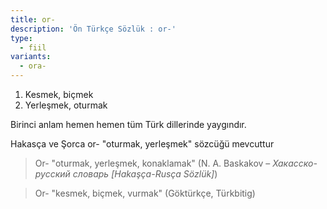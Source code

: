 ```yaml
---
title: or-
description: 'Ön Türkçe Sözlük : or-'
type:
  - fiil
variants:
  - ora-
---
```

1. Kesmek, biçmek
2.  Yerleşmek, oturmak

Birinci anlam hemen hemen tüm Türk dillerinde yaygındır.

Hakasça ve Şorca or- "oturmak, yerleşmek" sözcüğü mevcuttur

> Or- "oturmak, yerleşmek, konaklamak" (N. A. Baskakov – _Хакасско-русский словарь [Hakaşça-Rusça Sözlük]_)

> Or- "kesmek, biçmek, vurmak" (Göktürkçe, Türkbitig)
